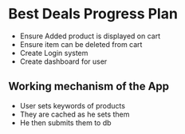 # Best Deals Progress Plan

* Ensure Added product is displayed on cart
* Ensure item can be deleted from cart
* Create Login system
* Create dashboard for user


## Working mechanism of the App
* User sets keywords of products
* They are cached as he sets them
* He then submits them to db